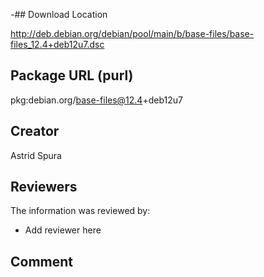 -## Download Location

http://deb.debian.org/debian/pool/main/b/base-files/base-files_12.4+deb12u7.dsc

## Package URL (purl)

pkg:debian.org/base-files@12.4+deb12u7

## Creator

Astrid Spura

## Reviewers

The information was reviewed by:

* Add reviewer here

## Comment

